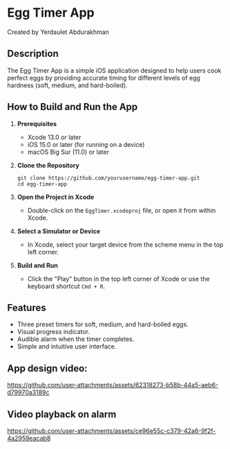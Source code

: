 # Egg Timer App

Created by Yerdaulet Abdurakhman

## Description

The Egg Timer App is a simple iOS application designed to help users cook perfect eggs by providing accurate timing for different levels of egg hardness (soft, medium, and hard-boiled).

## How to Build and Run the App

1. **Prerequisites**
   - Xcode 13.0 or later
   - iOS 15.0 or later (for running on a device)
   - macOS Big Sur (11.0) or later

2. **Clone the Repository**
   ```
   git clone https://github.com/yourusername/egg-timer-app.git
   cd egg-timer-app
   ```

3. **Open the Project in Xcode**
   - Double-click on the `EggTimer.xcodeproj` file, or open it from within Xcode.

4. **Select a Simulator or Device**
   - In Xcode, select your target device from the scheme menu in the top left corner.

5. **Build and Run**
   - Click the "Play" button in the top left corner of Xcode or use the keyboard shortcut `Cmd + R`.


## Features

- Three preset timers for soft, medium, and hard-boiled eggs.
- Visual progress indicator.
- Audible alarm when the timer completes.
- Simple and intuitive user interface.

## App design video:

https://github.com/user-attachments/assets/62318273-b58b-44a5-aeb6-d79970a3189c


## Video playback on alarm

https://github.com/user-attachments/assets/ce96e55c-c379-42a6-9f2f-4a2959eacab8

